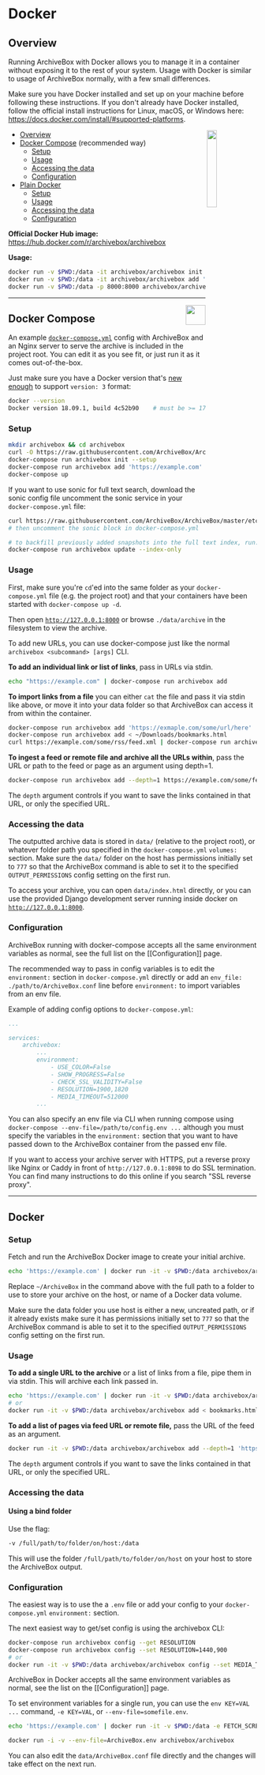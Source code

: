# Docker

## Overview

Running ArchiveBox with Docker allows you to manage it in a container without exposing it to the rest of your system. Usage with Docker is similar to usage of ArchiveBox normally, with a few small differences.

Make sure you have Docker installed and set up on your machine before following these instructions. If you don't already have Docker installed, follow the official install instructions for Linux, macOS, or Windows here: https://docs.docker.com/install/#supported-platforms.

<img src="https://i.imgur.com/qFAPRwC.png" width="20%" align="right">

- [Overview](#)
- [Docker Compose](#docker-compose) (recommended way)
  - [Setup](#setup)
  - [Usage](#usage)
  - [Accessing the data](#accessing-the-data)
  - [Configuration](#configuration)
- [Plain Docker](#docker)
  - [Setup](#setup-1)
  - [Usage](#usage-1)
  - [Accessing the data](#accessing-the-data-1)
  - [Configuration](#configuration-1)

**Official Docker Hub image:**  
https://hub.docker.com/r/archivebox/archivebox

**Usage:**
```bash
docker run -v $PWD:/data -it archivebox/archivebox init --setup
docker run -v $PWD:/data -it archivebox/archivebox add 'https://example.com'
docker run -v $PWD:/data -p 8000:8000 archivebox/archivebox server 0.0.0.0:8000
```

---

<img src="https://i.imgur.com/knwOtky.png" height="40px" align="right">

## Docker Compose

An example [`docker-compose.yml`](https://github.com/ArchiveBox/ArchiveBox/blob/master/docker-compose.yml) config with ArchiveBox and an Nginx server to serve the archive is included in the project root. You can edit it as you see fit, or just run it as it comes out-of-the-box.

Just make sure you have a Docker version that's [new enough](https://docs.docker.com/compose/compose-file/) to support `version: 3` format:

```bash
docker --version
Docker version 18.09.1, build 4c52b90    # must be >= 17.04.0
```

### Setup

```bash
mkdir archivebox && cd archivebox
curl -O https://raw.githubusercontent.com/ArchiveBox/ArchiveBox/master/docker-compose.yml
docker-compose run archivebox init --setup
docker-compose run archivebox add 'https://example.com'
docker-compose up
```

If you want to use sonic for full text search, download the sonic config file uncomment the sonic service in your `docker-compose.yml` file:
```bash
curl https://raw.githubusercontent.com/ArchiveBox/ArchiveBox/master/etc/config.cfg > sonic.cfg
# then uncomment the sonic block in docker-compose.yml

# to backfill previously added snapshots into the full text index, run:
docker-compose run archivebox update --index-only
```

### Usage

First, make sure you're `cd`'ed into the same folder as your `docker-compose.yml` file (e.g. the project root) and that your containers have been started with `docker-compose up -d`.

Then open [`http://127.0.0.1:8000`](http://127.0.0.1:8000) or browse `./data/archive` in the filesystem to view the archive.

To add new URLs, you can use docker-compose just like the normal `archivebox <subcommand> [args]` CLI.

**To add an individual link or list of links**, pass in URLs via stdin.

```bash
echo "https://example.com" | docker-compose run archivebox add
```

**To import links from a file** you can either `cat` the file and pass it via stdin like above, or move it into your data folder so that ArchiveBox can access it from within the container.

```bash
docker-compose run archivebox add 'https://exmaple.com/some/url/here'
docker-compose run archivebox add < ~/Downloads/bookmarks.html
curl https://example.com/some/rss/feed.xml | docker-compose run archivebox add
```

**To ingest a feed or remote file and archive all the URLs within**, pass the URL or path to the feed or page as an argument using depth=1.

```bash
docker-compose run archivebox add --depth=1 https://example.com/some/feed.rss
```

The `depth` argument controls if you want to save the links contained in that URL, or only the specified URL.

### Accessing the data

The outputted archive data is stored in `data/` (relative to the project root), or whatever folder path you specified in the `docker-compose.yml` `volumes:` section. Make sure the `data/` folder on the host has permissions initially set to `777` so that the ArchiveBox command is able to set it to the specified `OUTPUT_PERMISSIONS` config setting on the first run.

To access your archive, you can open `data/index.html` directly, or you can use the provided Django development server running inside docker on [`http://127.0.0.1:8000`](http://127.0.0.1:8000).

### Configuration

ArchiveBox running with docker-compose accepts all the same environment variables as normal, see the full list on the [[Configuration]] page.

The recommended way to pass in config variables is to edit the `environment:` section in `docker-compose.yml` directly or add an `env_file: ./path/to/ArchiveBox.conf` line before `environment:` to import variables from an env file.

Example of adding config options to `docker-compose.yml`:

```yaml
...

services:
    archivebox:
        ...
        environment:
            - USE_COLOR=False
            - SHOW_PROGRESS=False
            - CHECK_SSL_VALIDITY=False
            - RESOLUTION=1900,1820
            - MEDIA_TIMEOUT=512000
        ...
```

You can also specify an env file via CLI when running compose using `docker-compose --env-file=/path/to/config.env ...` although you must specify the variables in the `environment:` section that you want to have passed down to the ArchiveBox container from the passed env file.

If you want to access your archive server with HTTPS, put a reverse proxy like Nginx or Caddy in front of `http://127.0.0.1:8098` to do SSL termination. You can find many instructions to do this online if you search "SSL reverse proxy".

---

## Docker

### Setup

Fetch and run the ArchiveBox Docker image to create your initial archive.

```bash
echo 'https://example.com' | docker run -it -v $PWD:/data archivebox/archivebox add
```

Replace `~/ArchiveBox` in the command above with the full path to a folder to use to store your archive on the host, or name of a Docker data volume.

Make sure the data folder you use host is either a new, uncreated path, or if it already exists make sure it has permissions initially set to `777` so that the ArchiveBox command is able to set it to the specified `OUTPUT_PERMISSIONS` config setting on the first run.

### Usage

**To add a single URL to the archive** or a list of links from a file, pipe them in via stdin. This will archive each link passed in.

```bash
echo 'https://example.com' | docker run -it -v $PWD:/data archivebox/archivebox add
# or
docker run -it -v $PWD:/data archivebox/archivebox add < bookmarks.html
```

**To add a list of pages via feed URL or remote file,** pass the URL of the feed as an argument.

```bash
docker run -it -v $PWD:/data archivebox/archivebox add --depth=1 'https://example.com/some/rss/feed.xml'
```

The `depth` argument controls if you want to save the links contained in that URL, or only the specified URL.

### Accessing the data

#### Using a bind folder

Use the flag:

```bash
-v /full/path/to/folder/on/host:/data
```

This will use the folder `/full/path/to/folder/on/host` on your host to store the ArchiveBox output.

### Configuration

The easiest way is to use the a `.env` file or add your config to your `docker-compose.yml` `environment:` section.

The next easiest way to get/set config is using the archivebox CLI:
```bash
docker-compose run archivebox config --get RESOLUTION
docker-compose run archivebox config --set RESOLUTION=1440,900
# or
docker run -it -v $PWD:/data archivebox/archivebox config --set MEDIA_TIMEOUT=120
```

ArchiveBox in Docker accepts all the same environment variables as normal, see the list on the [[Configuration]] page.

To set environment variables for a single run, you can use the `env KEY=VAL ...` command, `-e KEY=VAL`, or `--env-file=somefile.env`.

```bash
echo 'https://example.com' | docker run -it -v $PWD:/data -e FETCH_SCREENSHOT=False archivebox/archivebox add
```
```bash
docker run -i -v --env-file=ArchiveBox.env archivebox/archivebox
```

You can also edit the `data/ArchiveBox.conf` file directly and the changes will take effect on the next run.
